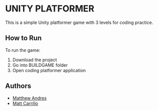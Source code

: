 # UNITY PLATFORMER

This is a simple Unity platformer game with 3 levels for coding practice.

## How to Run

To run the game:

1. Download the project
2. Go into BUILDGAME folder
3. Open coding platformer application

## Authors

- [Matthew Andres](https://github.com/MatthewAndresWestMec)
- [Matt Carrillo](https://github.com/mcarri335)
